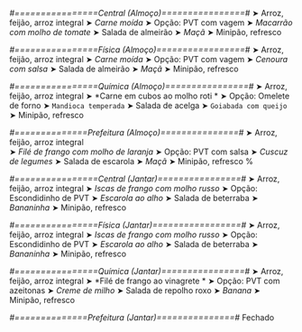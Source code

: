 
*#================Central (Almoço)================#*
➤ Arroz, feijão, arroz integral
➤ *Carne moída*
➤ Opção: PVT com vagem
➤ *Macarrão com molho de tomate*
➤ Salada de almeirão
➤ *Maçã*
➤ Minipão, refresco

*#================Física (Almoço)=================#*
➤ Arroz, feijão, arroz integral
➤ *Carne moída*
➤ Opção: PVT com vagem
➤ *Cenoura com salsa*
➤ Salada de almeirão
➤ *Maçã*
➤ Minipão, refresco

*#================Química (Almoço)================#*
➤ Arroz, feijão, arroz integral
➤ *Carne em cubos ao molho roti *
➤ Opção: Omelete de forno 
➤ `Mandioca temperada`
➤ Salada de acelga 
➤ `Goiabada com queijo`
➤ Minipão, refresco

*#==============Prefeitura (Almoço)===============#*
➤ Arroz, feijão, arroz integral  
➤ *Filé de frango com molho de laranja*
➤ Opção: PVT com salsa
➤ *Cuscuz de legumes*
➤ Salada de escarola
➤ *Maçã*
➤ Minipão, refresco 
%

*#================Central (Jantar)================#*
➤ Arroz, feijão, arroz integral
➤ *Iscas de frango com molho russo*
➤ Opção: Escondidinho de PVT
➤ *Escarola ao alho*
➤ Salada de beterraba
➤ *Bananinha*
➤ Minipão, refresco

*#================Física (Jantar)=================#*
➤ Arroz, feijão, arroz integral
➤ *Iscas de frango com molho russo*
➤ Opção: Escondidinho de PVT
➤ *Escarola ao alho*
➤ Salada de beterraba
➤ *Bananinha*
➤ Minipão, refresco

*#================Química (Jantar)================#*
➤ Arroz, feijão, arroz integral
➤ *Filé de frango ao vinagrete *
➤ Opção: PVT com azeitonas
➤ *Creme de milho*
➤ Salada de repolho roxo
➤ *Banana*
➤ Minipão, refresco

*#==============Prefeitura (Jantar)===============#*
Fechado
